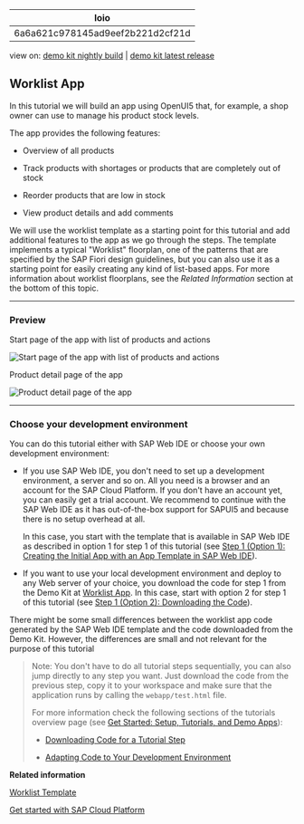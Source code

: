 <!-- loio6a6a621c978145ad9eef2b221d2cf21d -->

| loio |
| -----|
| 6a6a621c978145ad9eef2b221d2cf21d |

<div id="loio">

view on: [demo kit nightly build](https://openui5nightly.hana.ondemand.com/#/topic/6a6a621c978145ad9eef2b221d2cf21d) | [demo kit latest release](https://openui5.hana.ondemand.com/#/topic/6a6a621c978145ad9eef2b221d2cf21d)</div>

## Worklist App

In this tutorial we will build an app using OpenUI5 that, for example, a shop owner can use to manage his product stock levels.

The app provides the following features:

-   Overview of all products

-   Track products with shortages or products that are completely out of stock

-   Reorder products that are low in stock

-   View product details and add comments


We will use the worklist template as a starting point for this tutorial and add additional features to the app as we go through the steps. The template implements a typical "Worklist" floorplan, one of the patterns that are specified by the SAP Fiori design guidelines, but you can also use it as a starting point for easily creating any kind of list-based apps. For more information about worklist floorplans, see the *Related Information* section at the bottom of this topic.

***

### Preview

   
  
Start page of the app with list of products and actions<a name="loio6a6a621c978145ad9eef2b221d2cf21d__fig_swx_sgp_zt"/>

 ![](loio016d473029e04ec9be5ed43fa897e69b_LowRes.jpg "Start page of the app with list of products and actions") 

   
  
Product detail page of the app<a name="loio6a6a621c978145ad9eef2b221d2cf21d__fig_wnz_wgp_zt"/>

 ![](loioa517fe596aa04b4d8d080fbf6168cf40_LowRes.jpg "Product detail page of the app") 

***

### Choose your development environment

You can do this tutorial either with SAP Web IDE or choose your own development environment:

-   If you use SAP Web IDE, you don't need to set up a development environment, a server and so on. All you need is a browser and an account for the SAP Cloud Platform. If you don't have an account yet, you can easily get a trial account. We recommend to continue with the SAP Web IDE as it has out-of-the-box support for SAPUI5 and because there is no setup overhead at all.

    In this case, you start with the template that is available in SAP Web IDE as described in option 1 for step 1 of this tutorial \(see [Step 1 \(Option 1\): Creating the Initial App with an App Template in SAP Web IDE](Step_1_(Option_1)_Creating_the_Initial_App_with_an_App_Template_in_SAP_Web_IDE_0c5dc93.md)\).

-   If you want to use your local development environment and deploy to any Web server of your choice, you download the code for step 1 from the Demo Kit at [Worklist App](https://openui5.hana.ondemand.com/explored.html#/entity/sap.m.tutorial.worklist/samples). In this case, start with option 2 for step 1 of this tutorial \(see [Step 1 \(Option 2\): Downloading the Code](Step_1_(Option_2)_Downloading_the_Code_9d646de.md)\).


There might be some small differences between the worklist app code generated by the SAP Web IDE template and the code downloaded from the Demo Kit. However, the differences are small and not relevant for the purpose of this tutorial

> Note:
> You don't have to do all tutorial steps sequentially, you can also jump directly to any step you want. Just download the code from the previous step, copy it to your workspace and make sure that the application runs by calling the `webapp/test.html` file.
> 
> For more information check the following sections of the tutorials overview page \(see [Get Started: Setup, Tutorials, and Demo Apps](Get_Started_Setup,_Tutorials,_and_Demo_Apps_8b49fc1.md)\):
> 
> -   [Downloading Code for a Tutorial Step](Get_Started_Setup,_Tutorials,_and_Demo_Apps_8b49fc1.md#loio8b49fc198bf04b2d9800fc37fecbb218__tutorials_download)
> 
> -   [Adapting Code to Your Development Environment](Get_Started_Setup,_Tutorials,_and_Demo_Apps_8b49fc1.md#loio8b49fc198bf04b2d9800fc37fecbb218__tutorials_adaptation)
> 
> 
> 

**Related information**  


[Worklist Template](Worklist_Template_a77f2d2.md)

[Get started with SAP Cloud Platform](https://www.sap.com/cmp/td/sap-cloud-platform-trial.html)


